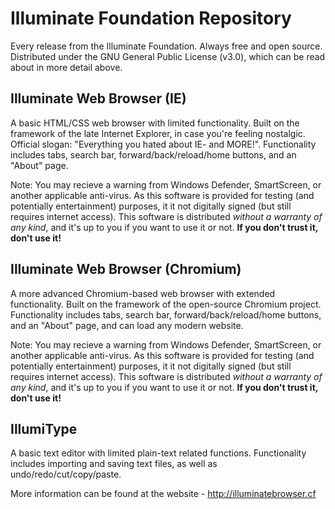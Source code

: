 # Illuminate Foundation Repository
Every release from the Illuminate Foundation. Always free and open source. Distributed under the GNU General Public License (v3.0), which can be read about in more detail above.


## Illuminate Web Browser (IE)
A basic HTML/CSS web browser with limited functionality. Built on the framework of the late Internet Explorer, in case you're feeling nostalgic. Official slogan: "Everything you hated about IE- and MORE!". Functionality includes tabs, search bar, forward/back/reload/home buttons, and an "About" page.

Note: You may recieve a warning from Windows Defender, SmartScreen, or another applicable anti-virus. As this software is provided for testing (and potentially entertainment) purposes, it it not digitally signed (but still requires internet access). This software is distributed *without a warranty of any kind*, and it's up to you if you want to use it or not. **If you don't trust it, don't use it!**


## Illuminate Web Browser (Chromium)
A more advanced Chromium-based web browser with extended functionality. Built on the framework of the open-source Chromium project. Functionality includes tabs, search bar, forward/back/reload/home buttons, and an "About" page, and can load any modern website.

Note: You may recieve a warning from Windows Defender, SmartScreen, or another applicable anti-virus. As this software is provided for testing (and potentially entertainment) purposes, it it not digitally signed (but still requires internet access). This software is distributed *without a warranty of any kind*, and it's up to you if you want to use it or not. **If you don't trust it, don't use it!**

## IllumiType
A basic text editor with limited plain-text related functions. Functionality includes importing and saving text files, as well as undo/redo/cut/copy/paste.

More information can be found at the website - http://illuminatebrowser.cf


